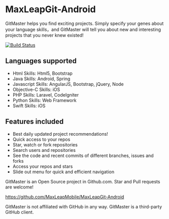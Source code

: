 # MaxLeapGit-Android

GitMaster helps you find exciting projects. Simply specify your genes about your language skills，and GitMaster will tell you about new and interesting projects that you never knew existed!

[![Build Status](https://travis-ci.org/MaxLeapMobile/MaxLeapGit-Android.svg?branch=master)](https://travis-ci.org/MaxLeapMobile/MaxLeapGit-Android)

## Languages supported

* Html Skills: Html5, Bootstrap
* Java Skills: Android, Spring
* Javascript Skills: AngularJS, Bootstrap, jQuery, Node
* Objective-C Skills: iOS
* PHP Skills: Laravel, CodeIgniter
* Python Skills: Web Framework
* Swift Skills: iOS

## Features included

* Best daily updated project recommendations!
* Quick access to your repos
* Star, watch or fork repositories
* Search users and repositories
* See the code and recent commits of different branches, issues and forks
* Access your repos and stars
* Slide out menu for quick and efficient navigation

GitMaster is an Open Source project in Github.com. Star and Pull requests are welcome!

https://github.com/MaxLeapMobile/MaxLeapGit-Android

GitMaster is not affiliated with GitHub in any way. GitMaster is a third-party GitHub client.
